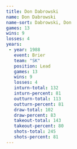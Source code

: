 ```yaml
---
title: Don Dabrowski
name: Don Dabrowski
name-sort: Dabrowski, Don
games: 13
wins: 9
losses: 4
years:
 - year: 1988
   event: Brier
   team: "SK"
   position: Lead
   games: 13
   wins: 9
   losses: 4
   inturn-total: 132
   inturn-percent: 81
   outturn-total: 113
   outturn-percent: 81
   draw-total: 102
   draw-percent: 83
   takeout-total: 143
   takeout-percent: 80
   shots-total: 245
   shots-percent: 81
---
```

